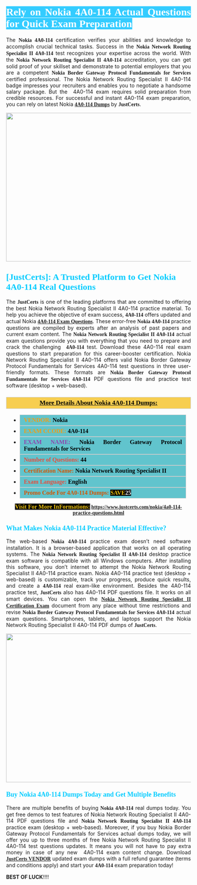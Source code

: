 <h1 style="text-align: justify;"><span style="color:#ffffff;"><span style="font-family:Georgia,serif;"><strong><span style="background-color:#33ccff;">Rely on Nokia 4A0-114 Actual Questions for Quick Exam Preparation </span></strong></span></span></h1>

<p style="text-align: justify;">The <span style="font-family:Georgia,serif;"><strong>Nokia 4A0-114</strong></span> certification verifies your abilities and knowledge to accomplish crucial technical tasks. Success in the <span style="font-family:Georgia,serif;"><strong>Nokia Network Routing Specialist II 4A0-114</strong></span> test recognizes your expertise across the world. With the<span style="font-family:Georgia,serif;"><strong> Nokia Network Routing Specialist II 4A0-114</strong></span> accreditation, you can get solid proof of your skillset and demonstrate to potential employers that you are a competent <span style="font-family:Georgia,serif;"><strong> Nokia Border Gateway Protocol Fundamentals for Services</strong></span> certified professional. The Nokia Network Routing Specialist II 4A0-114 badge impresses your recruiters and enables you to negotiate a handsome salary package. But the  4A0-114 exam requires solid preparation from credible resources. For successful and instant 4A0-114 exam preparation, you can rely on latest Nokia <a href="https://www.justcerts.com/nokia/4a0-114-practice-questions.html"><strong><span style="font-family:Georgia,serif;">4A0-114 Dumps</span></strong></a> by <span style="font-size:14px;"><span style="font-family:Georgia,serif;"><strong>JustCerts</strong></span></span>.</p>

<p style="text-align: center;"><a href="https://www.justcerts.com/nokia/4a0-114-practice-questions.html"><img alt="" src="https://i.imgur.com/JNYhfyb.jpg" style="width: 720px; height: 405px;" /></a></p>

<h2 style="margin-right:0in; margin-left:0in"><span style="color:#00ccff;"><span style="font-family:Georgia,serif;"><strong><span style="font-size:18pt">[JustCerts]: A Trusted Platform to Get Nokia 4A0-114 Real Questions </span></strong></span></span></h2>

<p style="text-align: justify;">The <span style="font-size:14px;"><span style="font-family:Georgia,serif;"><strong>JustCerts</strong></span></span> is one of the leading platforms that are committed to offering the best Nokia Network Routing Specialist II 4A0-114 practice material. To help you achieve the objective of exam success, <span style="font-family:Georgia,serif;"><strong> 4A0-114</strong></span> offers updated and actual Nokia <span style="font-family:Georgia,serif;"><strong><a href="https://www.justcerts.com/nokia/4a0-114-practice-questions.html">4A0-114 Exam Questions</a></strong></span>. These error-free <span style="font-family:Georgia,serif;"><strong>Nokia 4A0-114</strong></span> practice questions are compiled by experts after an analysis of past papers and current exam content. The <span style="font-family:Georgia,serif;"><strong>Nokia Network Routing Specialist II 4A0-114</strong></span> actual exam questions provide you with everything that you need to prepare and crack the challenging <span style="font-family:Georgia,serif;"><strong> 4A0-114</strong></span> test. Download these 4A0-114 real exam questions to start preparation for this career-booster certification. Nokia Network Routing Specialist II 4A0-114 offers valid Nokia Border Gateway Protocol Fundamentals for Services 4A0-114 test questions in three user-friendly formats. These formats are <span style="font-family:Georgia,serif;"><strong>Nokia Border Gateway Protocol Fundamentals for Services 4A0-114</strong></span> PDF questions file and practice test software (desktop + web-based).</p>

<h3 style="background: #f7ce50; border: 1px solid rgb(204, 204, 204); padding: 5px 10px; text-align: center;"><span style="font-family:Georgia,serif;"><u><u><span style="color:#000000;"><span style="font-size:11pt"><span style="line-height:normal"><b><span style="font-size:13.0pt"><span cambria="">More Details About Nokia 4A0-114 Dumps:</span></span></b></span></span></span></u></u></span></h3>

<ul>
	<li style="margin:0cm 10pt">
	<div style="background:#61c4cd; border: 1px solid rgb(204, 204, 204); padding: 5px 10px; text-align: justify;"><span style="font-family:Georgia,serif;"><span style="font-size:11pt"><span style="line-height:normal"><b><span style="font-size:12.0pt"><span new="" roman="" times=""><span style="color:#f39c12;">VENDOR:</span> <span style="color:#000000;">Nokia</span></span></span></b></span></span></span></div>
	</li>
	<li style="margin:0cm 10pt">
	<div style="background: #61c4cd; border: 1px solid rgb(204, 204, 204); padding: 5px 10px; text-align: justify;"><span style="font-family:Georgia,serif;"><span style="font-size:11pt"><span style="line-height:normal"><b><span style="font-size:12.0pt"><span new="" roman="" times=""><span style="color:#f39c12;">EXAM CCODE:</span> <span style="color:#000000;">4A0-114</span></span></span></b></span></span></span></div>
	</li>
	<li style="margin:0cm 10pt">
	<div style="background: #61c4cd; border: 1px solid rgb(204, 204, 204); padding: 5px 10px; text-align: justify;"><span style="font-family:Georgia,serif;"><span style="font-size:11pt"><span style="line-height:normal"><b><span style="font-size:12.0pt"><span new="" roman="" times=""><span style="color:#8e44ad;">EXAM NAME:</span> <span style="color:#000000;">Nokia Border Gateway Protocol Fundamentals for Services</span></span></span></b></span></span></span></div>
	</li>
	<li style="margin:0cm 10pt">
	<div style="background: #61c4cd; border: 1px solid rgb(204, 204, 204); padding: 5px 10px;"><span style="font-family:Georgia,serif;"><span style="font-size:11pt"><span style="line-height:normal"><b><span style="font-size:12.0pt"><span new="" roman="" times=""><span style="color:#e74c3c;">Number of Questions:</span><span style="color:#000000;"><span style="color:#f1c40f;"> </span>44</span></span></span></b></span></span></span></div>
	</li>
	<li style="margin:0cm 10pt">
	<div style="background: #61c4cd; border: 1px solid rgb(204, 204, 204); padding: 5px 10px; text-align: justify;"><span style="font-family:Georgia,serif;"><span style="font-size:11pt"><span style="line-height:normal"><b><span style="font-size:12.0pt"><span new="" roman="" times=""><span style="color:#d35400;">Certification Name:</span><span style="color:#000000;"> Nokia Network Routing Specialist II</span></span></span></b></span></span></span></div>
	</li>
	<li style="margin:0cm 10pt">
	<div style="background: #61c4cd; border: 1px solid rgb(204, 204, 204); padding: 5px 10px; text-align: justify;"><span style="font-family:Georgia,serif;"><span style="font-size:11pt"><span style="line-height:normal"><b><span style="font-size:12.0pt"><span new="" roman="" times=""><span style="color:#e74c3c;">Exam Language:</span> <span style="color:#000000;">English</span></span></span></b></span></span></span></div>
	</li>
	<li style="margin:0cm 10pt">
	<div style="background: #61c4cd; border: 1px solid rgb(204, 204, 204); padding: 5px 10px;"><span style="font-family:Georgia,serif;"><span style="font-size:11pt"><span style="line-height:normal"><b><span style="font-size:12.0pt"><span new="" roman="" times=""><span style="color:#d35400;">Promo Code For 4A0-114 Dumps:</span><span style="color:#f1c40f;"> <span style="background-color:#000000;">SAVE</span></span><span style="color:#ffffff;"><span style="background-color:#000000;">25</span></span></span></span></b></span></span></span></div>
	</li>
</ul>

<p style="text-align: center;"><span style="font-family:Georgia,serif;"><strong><span style="font-size:16px;"><span style="color:#f1c40f;"><span style="background-color:#000000;">Visit For More InFormations:</span></span></span> <a href="https://www.justcerts.com/nokia/4a0-114-practice-questions.html">https://www.justcerts.com/nokia/4a0-114-practice-questions.html</a></strong></span></p>

<h3 style="margin-right:0in; margin-left:0in"><span style="color:#00ccff;"><span style="font-family:Georgia,serif;"><strong><span style="font-size:13.5pt">What Makes Nokia 4A0-114 Practice Material Effective?</span></strong></span></span></h3>

<p style="text-align: justify;">The web-based<span style="font-family:Georgia,serif;"><strong> Nokia 4A0-114</strong></span> practice exam doesn’t need software installation. It is a browser-based application that works on all operating systems. The <span style="font-family:Georgia,serif;"><strong>Nokia Network Routing Specialist II 4A0-114</strong></span> desktop practice exam software is compatible with all Windows computers. After installing this software, you don’t internet to attempt the Nokia Network Routing Specialist II 4A0-114 practice exam. Nokia 4A0-114 practice test (desktop + web-based) is customizable, track your progress, produce quick results, and create a <span style="font-family:Georgia,serif;"><strong> 4A0-114</strong></span> real exam-like environment. Besides the 4A0-114 practice test, <span style="font-size:14px;"><span style="font-family:Georgia,serif;"><strong>JustCerts</strong></span></span> also has 4A0-114 PDF questions file. It works on all smart devices. You can open the <a href="https://www.justcerts.com/nokia/nokia-network-routing-specialist-ii-certification-exams.html"><span style="font-family:Georgia,serif;"><strong>Nokia Network Routing Specialist II Certification Exam</strong></span></a> document from any place without time restrictions and revise <span style="font-family:Georgia,serif;"><strong>Nokia Border Gateway Protocol Fundamentals for Services 4A0-114</strong></span> actual exam questions. Smartphones, tablets, and laptops support the Nokia Network Routing Specialist II 4A0-114 PDF dumps of <span style="font-size:14px;"><span style="font-family:Georgia,serif;"><strong>JustCerts</strong></span></span>.</p>

<p style="text-align: center;"><a href="https://www.justcerts.com/nokia/4a0-114-practice-questions.html"><img alt="" src="https://i.imgur.com/FssxWlc.jpg" style="width: 720px; height: 405px;" /></a></p>

<h3 style="margin-right:0in; margin-left:0in"><span style="color:#00ccff;"><span style="font-family:Georgia,serif;"><strong><span style="font-size:13.5pt">Buy Nokia 4A0-114 Dumps Today and Get Multiple Benefits</span></strong></span></span></h3>

<p style="text-align: justify;">There are multiple benefits of buying <span style="font-family:Georgia,serif;"><strong>Nokia 4A0-114</strong></span> real dumps today. You get free demos to test features of Nokia Network Routing Specialist II 4A0-114 PDF questions file and <span style="font-family:Georgia,serif;"><strong>Nokia Network Routing Specialist II 4A0-114</strong></span> practice exam (desktop + web-based). Moreover, if you buy Nokia Border Gateway Protocol Fundamentals for Services actual dumps today, we will offer you up to three months of free Nokia Network Routing Specialist II 4A0-114 test questions updates. It means you will not have to pay extra money in case of any new  4A0-114 exam content change. Download <a href="https://www.justcerts.com/nokia-certification-exams.html"><span style="font-family:Georgia,serif;"><strong>JustCerts VENDOR</strong></span></a> updated exam dumps with a full refund guarantee (terms and conditions apply) and start your <span style="font-family:Georgia,serif;"><strong> 4A0-114</strong></span> exam preparation today!</p>

<p><span style="font-size:14px;"><strong>BEST OF LUCK</strong>!!!!</span></p>
